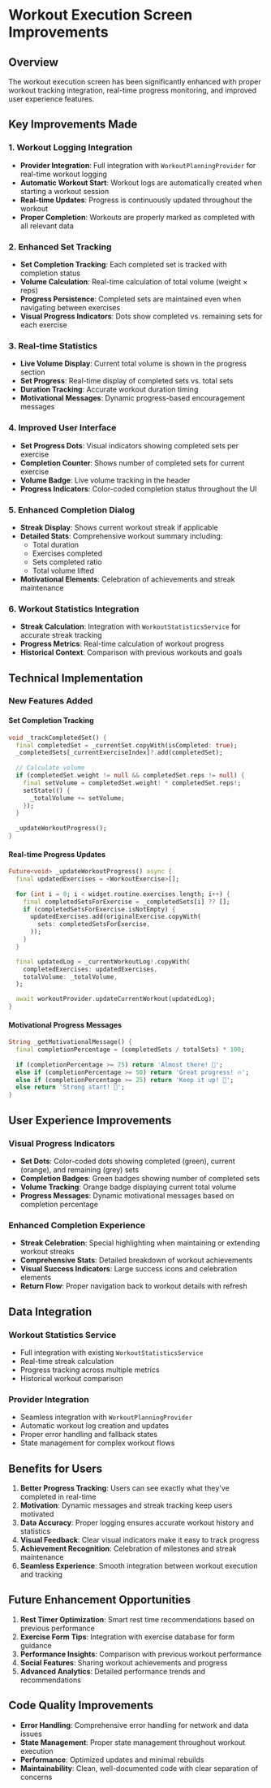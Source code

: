 # Workout Execution Screen Improvements

## Overview
The workout execution screen has been significantly enhanced with proper workout tracking integration, real-time progress monitoring, and improved user experience features.

## Key Improvements Made

### 1. **Workout Logging Integration**
- **Provider Integration**: Full integration with `WorkoutPlanningProvider` for real-time workout logging
- **Automatic Workout Start**: Workout logs are automatically created when starting a workout session
- **Real-time Updates**: Progress is continuously updated throughout the workout
- **Proper Completion**: Workouts are properly marked as completed with all relevant data

### 2. **Enhanced Set Tracking**
- **Set Completion Tracking**: Each completed set is tracked with completion status
- **Volume Calculation**: Real-time calculation of total volume (weight × reps)
- **Progress Persistence**: Completed sets are maintained even when navigating between exercises
- **Visual Progress Indicators**: Dots show completed vs. remaining sets for each exercise

### 3. **Real-time Statistics**
- **Live Volume Display**: Current total volume is shown in the progress section
- **Set Progress**: Real-time display of completed sets vs. total sets
- **Duration Tracking**: Accurate workout duration timing
- **Motivational Messages**: Dynamic progress-based encouragement messages

### 4. **Improved User Interface**
- **Set Progress Dots**: Visual indicators showing completed sets per exercise
- **Completion Counter**: Shows number of completed sets for current exercise
- **Volume Badge**: Live volume tracking in the header
- **Progress Indicators**: Color-coded completion status throughout the UI

### 5. **Enhanced Completion Dialog**
- **Streak Display**: Shows current workout streak if applicable
- **Detailed Stats**: Comprehensive workout summary including:
  - Total duration
  - Exercises completed
  - Sets completed ratio
  - Total volume lifted
- **Motivational Elements**: Celebration of achievements and streak maintenance

### 6. **Workout Statistics Integration**
- **Streak Calculation**: Integration with `WorkoutStatisticsService` for accurate streak tracking
- **Progress Metrics**: Real-time calculation of workout progress
- **Historical Context**: Comparison with previous workouts and goals

## Technical Implementation

### New Features Added

#### Set Completion Tracking
```dart
void _trackCompletedSet() {
  final completedSet = _currentSet.copyWith(isCompleted: true);
  _completedSets[_currentExerciseIndex]?.add(completedSet);
  
  // Calculate volume
  if (completedSet.weight != null && completedSet.reps != null) {
    final setVolume = completedSet.weight! * completedSet.reps!;
    setState(() {
      _totalVolume += setVolume;
    });
  }
  
  _updateWorkoutProgress();
}
```

#### Real-time Progress Updates
```dart
Future<void> _updateWorkoutProgress() async {
  final updatedExercises = <WorkoutExercise>[];
  
  for (int i = 0; i < widget.routine.exercises.length; i++) {
    final completedSetsForExercise = _completedSets[i] ?? [];
    if (completedSetsForExercise.isNotEmpty) {
      updatedExercises.add(originalExercise.copyWith(
        sets: completedSetsForExercise,
      ));
    }
  }

  final updatedLog = _currentWorkoutLog!.copyWith(
    completedExercises: updatedExercises,
    totalVolume: _totalVolume,
  );

  await workoutProvider.updateCurrentWorkout(updatedLog);
}
```

#### Motivational Progress Messages
```dart
String _getMotivationalMessage() {
  final completionPercentage = (completedSets / totalSets) * 100;
  
  if (completionPercentage >= 75) return 'Almost there! 💪';
  else if (completionPercentage >= 50) return 'Great progress! 🔥';
  else if (completionPercentage >= 25) return 'Keep it up! 💯';
  else return 'Strong start! 🚀';
}
```

## User Experience Improvements

### Visual Progress Indicators
- **Set Dots**: Color-coded dots showing completed (green), current (orange), and remaining (grey) sets
- **Completion Badges**: Green badges showing number of completed sets
- **Volume Tracking**: Orange badge displaying current total volume
- **Progress Messages**: Dynamic motivational messages based on completion percentage

### Enhanced Completion Experience
- **Streak Celebration**: Special highlighting when maintaining or extending workout streaks
- **Comprehensive Stats**: Detailed breakdown of workout achievements
- **Visual Success Indicators**: Large success icons and celebration elements
- **Return Flow**: Proper navigation back to workout details with refresh

## Data Integration

### Workout Statistics Service
- Full integration with existing `WorkoutStatisticsService`
- Real-time streak calculation
- Progress tracking across multiple metrics
- Historical workout comparison

### Provider Integration
- Seamless integration with `WorkoutPlanningProvider`
- Automatic workout log creation and updates
- Proper error handling and fallback states
- State management for complex workout flows

## Benefits for Users

1. **Better Progress Tracking**: Users can see exactly what they've completed in real-time
2. **Motivation**: Dynamic messages and streak tracking keep users motivated
3. **Data Accuracy**: Proper logging ensures accurate workout history and statistics
4. **Visual Feedback**: Clear visual indicators make it easy to track progress
5. **Achievement Recognition**: Celebration of milestones and streak maintenance
6. **Seamless Experience**: Smooth integration between workout execution and tracking

## Future Enhancement Opportunities

1. **Rest Timer Optimization**: Smart rest time recommendations based on previous performance
2. **Exercise Form Tips**: Integration with exercise database for form guidance
3. **Performance Insights**: Comparison with previous workout performance
4. **Social Features**: Sharing workout achievements and progress
5. **Advanced Analytics**: Detailed performance trends and recommendations

## Code Quality Improvements

- **Error Handling**: Comprehensive error handling for network and data issues
- **State Management**: Proper state management throughout workout execution
- **Performance**: Optimized updates and minimal rebuilds
- **Maintainability**: Clean, well-documented code with clear separation of concerns 